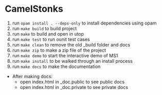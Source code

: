 # CamelStonks

1. run `opam install . --deps-only` to install dependencies using opam
2. run `make build` to build project
3. run `make` to build and open in utop
4. run `make test` to run ounit test cases
5. run `make clean` to remove the old _build folder and docs
6. run `make zip` to make a zip file of the project
7. run `make demo` to start the interactive demo of MS1
8. run `make install` to be walked through an install process
9. run `make docs` to make the documentation
  - After making docs:
    - open index.html in _doc.public to see public docs
    - open index.html in _doc.private to see private docs
